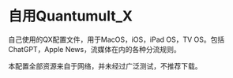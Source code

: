 # 自用Quantumult_X

自己使用的QX配置文件，用于MacOS，iOS，iPad OS，TV OS。包括ChatGPT，Apple News，流媒体在内的各种分流规则。

本配置全部资源来自于网络，并未经过广泛测试，不推荐下载。
